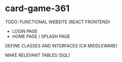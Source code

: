 # card-game-361
TODO:
FUNCTIONAL WEBSITE (REACT FRONTEND)
- LOGIN PAGE
- HOME PAGE / SPLASH PAGE
  
DEFINE CLASSES AND INTERFACES (C# MIDDLEWARE)

MAKE RELEVANT TABLES (SQL)
